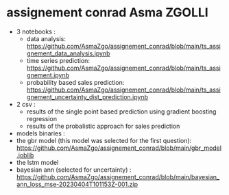 # assignement conrad Asma ZGOLLI

- 3 notebooks :
  - data analysis: https://github.com/AsmaZgo/assignement_conrad/blob/main/ts_assignement_data_analysis.ipynb 
  - time series prediction: https://github.com/AsmaZgo/assignement_conrad/blob/main/ts_assignement.ipynb
  - probability based sales prediction: https://github.com/AsmaZgo/assignement_conrad/blob/main/ts_assignement_uncertainty_dist_prediction.ipynb
- 2 csv :
  - results of the single point based prediction using gradient boosting regression
  - results of the probalistic approach for sales prediction
 - models binaries :
  - the gbr model (this model was selected for the first question): https://github.com/AsmaZgo/assignement_conrad/blob/main/gbr_model.joblib
  - the lstm model
  - bayesian ann (selected for uncertainty) : https://github.com/AsmaZgo/assignement_conrad/blob/main/bayesian_ann_loss_mse-20230404T101153Z-001.zip 
